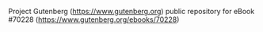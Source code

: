 Project Gutenberg (https://www.gutenberg.org) public repository for
eBook #70228 (https://www.gutenberg.org/ebooks/70228)
